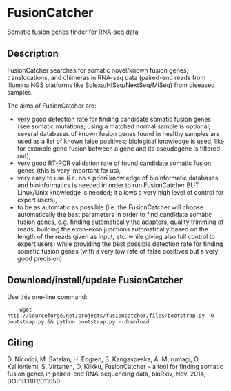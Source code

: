 FusionCatcher
=============

Somatic fusion genes finder for RNA-seq data

Description
-----------
FusionCatcher searches for somatic novel/known fusion genes, translocations, and chimeras in RNA-seq data (paired-end reads from Illumina NGS platforms like Solexa/HiSeq/NextSeq/MiSeq) from diseased samples.

The aims of FusionCatcher are:
 * very good detection rate for finding candidate somatic fusion genes (see somatic mutations; using a matched normal sample is optional; several databases of known fusion genes found in healthy samples are used as a list of known false positives; biological knowledge is used, like for example gene fusion between a gene and its pseudogene is filtered out),
 * very good RT-PCR validation rate of found candidate somatic fusion genes (this is very important for us),
 * very easy to use (i.e. no a priori knowledge of bioinformatic databases and bioinformatics is needed in order to run FusionCatcher BUT Linux/Unix knowledge is needed; it allows a very high level of control for expert users),
 * to be as automatic as possible (i.e. the FusionCatcher will choose automatically the best parameters in order to find candidate somatic fusion genes, e.g. finding automatically the adapters, quality trimming of reads, building the exon-exon junctions automatically based on the length of the reads given as input, etc. while giving also full control to expert users) while providing the best possible detection rate for finding somatic fusion genes (with a very low rate of false positives but a very good precision).

Download/install/update FusionCatcher
-------------------------------------

Use this one-line command:

        wget http://sourceforge.net/projects/fusioncatcher/files/bootstrap.py -O bootstrap.py && python bootstrap.py --download

Citing
------
D. Nicorici, M. Satalan, H. Edgren, S. Kangaspeska, A. Murumagi, O. Kallioniemi, S. Virtanen, O. Kilkku, FusionCatcher – a tool for finding somatic fusion genes in paired-end RNA-sequencing data, bioRxiv, Nov. 2014, DOI:10.1101/011650

